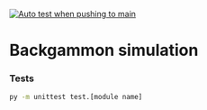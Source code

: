 [![Auto test when pushing to main](https://github.com/MartinCornelius/P6-Backgammon/actions/workflows/auto_test.yml/badge.svg?event=push)](https://github.com/MartinCornelius/P6-Backgammon/actions/workflows/auto_test.yml)

# Backgammon simulation


### Tests
```bash
py -m unittest test.[module name]
```